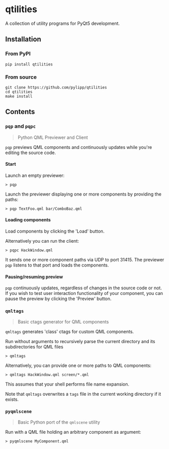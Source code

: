 # qtilities

A collection of utility programs for PyQt5 development.

## Installation

### From PyPI

    pip install qtilities

### From source

    git clone https://github.com/pylipp/qtilities
    cd qtilities
    make install

## Contents

### `pqp` and `pqpc`

> Python QML Previewer and Client

`pqp` previews QML components and continuously updates while you're editing the source code.

#### Start

Launch an empty previewer:

    > pqp

Launch the previewer displaying one or more components by providing the paths:

    > pqp TextFoo.qml bar/ComboBaz.qml

#### Loading components

Load components by clicking the 'Load' button.

Alternatively you can run the client:

    > pqpc HackWindow.qml

It sends one or more component paths via UDP to port 31415. The previewer `pqp` listens to that port and loads the components.

#### Pausing/resuming preview

`pqp` continuously updates, regardless of changes in the source code or not. If you wish to test user interaction functionality of your component, you can pause the preview by clicking the 'Preview' button.

### `qmltags`

> Basic ctags generator for QML components

`qmltags` generates 'class' ctags for custom QML components.

Run without arguments to recursively parse the current directory and its subdirectories for QML files

    > qmltags

Alternatively, you can provide one or more paths to QML components:

    > qmltags HackWindow.qml screen/*.qml

This assumes that your shell performs file name expansion.

Note that `qmltags` overwrites a `tags` file in the current working directory if it exists.

### `pyqmlscene`

> Basic Python port of the `qmlscene` utility

Run with a QML file holding an arbitrary component as argument:

    > pyqmlscene MyComponent.qml
